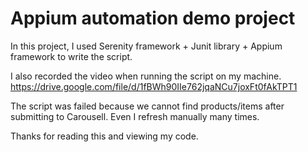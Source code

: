 # Appium automation demo project

In this project, I used Serenity framework + Junit library + Appium framework to write the script.

I also recorded the video when running the script on my machine.
https://drive.google.com/file/d/1fBWh90IIe762jqaNCu7joxFt0fAkTPT1

The script was failed because we cannot find products/items after submitting  to Carousell.
Even I refresh manually many times.

Thanks for reading this and viewing my code.
